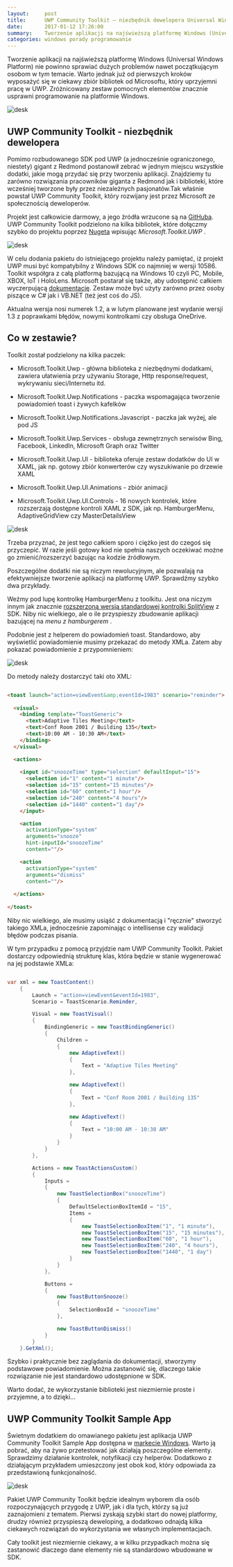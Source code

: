 ```yaml
---
layout:     post
title:      UWP Community Toolkit — niezbędnik dewelopera Universal Windows Platform
date:       2017-01-12 17:26:00
summary:    Tworzenie aplikacji na najświeższą platformę Windows (Universal Windows Platform) nie powinno sprawiać dużych problemów nawet początkującym osobom w tym temacie. Warto jednak już od pierwszych kroków wyposażyć się w ciekawy zbiór bibliotek od Microsoftu, który uprzyjemni pracę w UWP. Zróżnicowany zestaw pomocnych elementów znacznie usprawni programowanie na platformie Windows.UWP Community Toolkit...
categories: windows porady programowanie
---
```




Tworzenie aplikacji na najświeższą platformę Windows (Universal Windows Platform) nie powinno sprawiać dużych problemów nawet początkującym osobom w tym temacie. Warto jednak już od pierwszych kroków wyposażyć się w ciekawy zbiór bibliotek od Microsoftu, który uprzyjemni pracę w UWP. Zróżnicowany zestaw pomocnych elementów znacznie usprawni programowanie na platformie Windows.


![desk](https://raw.githubusercontent.com/djfoxer/djfoxer.github.io/master/_img/2017-1-12-_26_/g_-_608x405_-_-_78412x20170112003503_0.jpg)



## UWP Community Toolkit - niezbędnik dewelopera
 
Pomimo rozbudowanego SDK pod UWP (a jednocześnie ograniczonego, niestety) gigant z Redmond postanowił zebrać w jednym miejscu wszystkie dodatki, jakie mogą przydać się przy tworzeniu aplikacji. Znajdziemy tu zarówno rozwiązania pracowników giganta z Redmond jak i biblioteki, które wcześniej tworzone były przez niezależnych pasjonatów.Tak właśnie powstał UWP Community Toolkit, który rozwijany jest przez Microsoft ze społecznością deweloperów. 


Projekt jest całkowicie darmowy, a jego źródła wrzucone są na [GitHuba](https://github.com/Microsoft/UWPCommunityToolkit). UWP Community Toolkit podzielono na kilka bibliotek, które dołączmy szybko do projektu poprzez [Nugeta](https://www.nuget.org/packages/Microsoft.Toolkit.Uwp/) wpisując  *Microsoft.Toolkit.UWP* .


![desk](https://raw.githubusercontent.com/djfoxer/djfoxer.github.io/master/_img/2017-1-12-_26_/g_-_608x405_-_-_78412x20170112003325_0.png)


W celu dodania pakietu do istniejącego projektu należy pamiętać, iż projekt UWP musi być kompatybilny  z Windows SDK co najmniej w wersji 10586. Toolkit współgra z całą platformą bazującą na Windows 10 czyli PC, Mobile, XBOX, IoT i HoloLens. Microsoft postarał się także, aby udostępnić całkiem  wyczerpującą [dokumentację](http://docs.uwpcommunitytoolkit.com/en/master/). Zestaw może być użyty zarówno przez osoby piszące w C# jak i VB.NET (też jest coś do JS).

Aktualna wersja nosi numerek 1.2, a w lutym planowane jest wydanie wersji 1.3 z poprawkami błędów, nowymi kontrolkami czy obsługa OneDrive.


## Co w zestawie?


Toolkit został podzielony na kilka paczek:



  * Microsoft.Toolkit.Uwp - główna biblioteka z niezbędnymi dodatkami, zawiera ułatwienia przy używaniu Storage, Http response/request, wykrywaniu sieci/Internetu itd.



  * Microsoft.Toolkit.Uwp.Notifications - paczka wspomagająca tworzenie powiadomień toast i żywych kafelków 



  * Microsoft.Toolkit.Uwp.Notifications.Javascript - paczka jak wyżej, ale pod JS



  * Microsoft.Toolkit.Uwp.Services - obsługa zewnętrznych serwisów Bing, Facebook, LinkedIn, Microsoft Graph oraz Twitter



  * Microsoft.Toolkit.Uwp.UI - biblioteka oferuje zestaw dodatków do UI w XAML, jak np. gotowy zbiór konwerterów czy wyszukiwanie po drzewie XAML 



  * Microsoft.Toolkit.Uwp.UI.Animations - zbiór animacji



  * Microsoft.Toolkit.Uwp.UI.Controls - 16 nowych kontrolek, które rozszerzają dostępne kontroli XAML z SDK, jak np. HamburgerMenu, AdaptiveGridView czy MasterDetailsView 





![desk](https://raw.githubusercontent.com/djfoxer/djfoxer.github.io/master/_img/2017-1-12-_26_/g_-_608x405_-_-_78412x20170110235223_0.png)
 

Trzeba przyznać, że jest tego całkiem sporo i ciężko jest do czegoś się przyczepić. W razie jeśli gotowy kod nie spełnia naszych oczekiwać możne go zmienić/rozszerzyć bazując na kodzie źródłowym.

Poszczególne dodatki nie są niczym rewolucyjnym, ale pozwalają na efektywniejsze tworzenie aplikacji na platformę UWP. Sprawdźmy szybko dwa przykłady.

Weźmy pod lupę kontrolkę HamburgerMenu z toolkitu. Jest ona niczym innym jak znacznie [rozszerzoną wersją standardowej kontrolki SplitView](https://github.com/Microsoft/UWPCommunityToolkit/blob/master/Microsoft.Toolkit.Uwp.UI.Controls/HamburgerMenu/HamburgerMenu.xaml) z SDK. Niby nic wielkiego, ale o ile przyspieszy zbudowanie aplikacji bazującej na  *menu z hamburgerem* .



Podobnie jest z helperem do powiadomień toast. Standardowo, aby wyświetlić powiadomienie musimy przekazać do metody XMLa. Zatem aby pokazać powiadomienie z przypomnieniem:


![desk](https://raw.githubusercontent.com/djfoxer/djfoxer.github.io/master/_img/2017-1-12-_26_/g_-_608x405_-_-_78412x20170112000715_0.PNG)


Do metody należy dostarczyć taki oto XML:


```html

<toast launch="action=viewEvent&amp;eventId=1983" scenario="reminder">
  
  <visual>
    <binding template="ToastGeneric">
      <text>Adaptive Tiles Meeting</text>
      <text>Conf Room 2001 / Building 135</text>
      <text>10:00 AM - 10:30 AM</text>
    </binding>
  </visual>

  <actions>
    
    <input id="snoozeTime" type="selection" defaultInput="15">
      <selection id="1" content="1 minute"/>
      <selection id="15" content="15 minutes"/>
      <selection id="60" content="1 hour"/>
      <selection id="240" content="4 hours"/>
      <selection id="1440" content="1 day"/>
    </input>

    <action
      activationType="system"
      arguments="snooze"
      hint-inputId="snoozeTime"
      content=""/>

    <action
      activationType="system"
      arguments="dismiss"
      content=""/>
    
  </actions>
  
</toast>

```


Niby nic wielkiego, ale musimy usiąść z dokumentacją i "ręcznie" stworzyć takiego XMLa, jednocześnie zapominając o intellisense czy walidacji błędów podczas pisania.

W tym przypadku z pomocą przyjdzie nam UWP Community Toolkit. Pakiet dostarczy odpowiednią strukturę klas, która będzie w stanie wygenerować na jej podstawie XMLa:


```csharp

var xml = new ToastContent()
    {
        Launch = "action=viewEvent&eventId=1983",
        Scenario = ToastScenario.Reminder,

        Visual = new ToastVisual()
        {
            BindingGeneric = new ToastBindingGeneric()
            {
                Children =
                {
                    new AdaptiveText()
                    {
                        Text = "Adaptive Tiles Meeting"
                    },

                    new AdaptiveText()
                    {
                        Text = "Conf Room 2001 / Building 135"
                    },

                    new AdaptiveText()
                    {
                        Text = "10:00 AM - 10:30 AM"
                    }
                }
            }
        },

        Actions = new ToastActionsCustom()
        {
            Inputs =
            {
                new ToastSelectionBox("snoozeTime")
                {
                    DefaultSelectionBoxItemId = "15",
                    Items =
                    {
                        new ToastSelectionBoxItem("1", "1 minute"),
                        new ToastSelectionBoxItem("15", "15 minutes"),
                        new ToastSelectionBoxItem("60", "1 hour"),
                        new ToastSelectionBoxItem("240", "4 hours"),
                        new ToastSelectionBoxItem("1440", "1 day")
                    }
                }
            },

            Buttons =
            {
                new ToastButtonSnooze()
                {
                    SelectionBoxId = "snoozeTime"
                },

                new ToastButtonDismiss()
            }
        }
    }.GetXml();


```


Szybko i praktycznie bez zaglądania do dokumentacji, stworzymy podstawowe powiadomienie. Można zastanowić się, dlaczego takie rozwiązanie nie jest standardowo udostępnione w SDK.

Warto dodać, że wykorzystanie biblioteki jest niezmiernie proste i przyjemne, a to dzięki...


## UWP Community Toolkit Sample App

Świetnym dodatkiem do omawianego pakietu jest aplikacja UWP Community Toolkit Sample App dostępna w [markecie Windows](https://www.microsoft.com/pl-pl/store/p/uwp-community-toolkit-sample-app/9nblggh4tlcq). Warto ją pobrać, aby na żywo przetestować jak działają poszczególne elementy. Sprawdzimy działanie kontrolek, notyfikacji czy helperów. Dodatkowo z działającym przykładem umieszczony jest obok kod, który odpowiada za przedstawioną funkcjonalność.


![desk](https://raw.githubusercontent.com/djfoxer/djfoxer.github.io/master/_img/2017-1-12-_26_/g_-_608x405_-_-_78412x20170111001453_0.png)



Pakiet UWP Community Toolkit będzie idealnym wyborem dla osób rozpoczynających przygodę z UWP, jak i dla tych, którzy są już zaznajomieni z tematem. Pierwsi zyskają szybki start do nowej platformy, drudzy również przyspieszą deweloping, a dodatkowo odnajdą kilka ciekawych rozwiązań do wykorzystania we własnych implementacjach.

Cały toolkit jest niezmiernie ciekawy, a w kilku przypadkach można się zastanowić dlaczego dane elementy nie są standardowo wbudowane w SDK.
